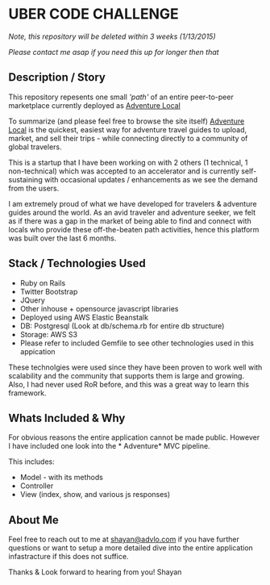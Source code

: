 UBER CODE CHALLENGE
===================

*Note, this repository will be deleted within 3 weeks (1/13/2015)*

*Please contact me asap if you need this up for longer then that*

Description / Story
-------------------
This repository repesents one small *'path'* of an entire peer-to-peer marketplace currently deployed as 
[Adventure Local](http://www.advlo.com "Adventure Local")

To summarize (and please feel free to browse the site itself)  [Adventure Local](http://www.advlo.com "Adventure Local") is the quickest, easiest way for adventure travel guides to upload, market, and sell their trips - while connecting directly to a community of global travelers.

This is a startup that I have been working on with 2 others (1 technical, 1 non-technical) which was accepted to an accelerator and is currently self-sustaining with occasional updates / enhancements as we see the demand from the users. 

I am extremely proud of what we have developed for travelers & adventure guides around the world. As an avid traveler and adventure seeker, we felt as if there was a gap in the market of being able to find and connect with locals who provide these off-the-beaten path activities, hence this platform was built over the last 6 months.

Stack / Technologies Used
-------------------------
* Ruby on Rails
* Twitter Bootstrap
* JQuery
* Other inhouse + opensource javascript libraries
* Deployed using AWS Elastic Beanstalk
* DB: Postgresql (Look at db/schema.rb for entire db structure)
* Storage: AWS S3
* Please refer to included Gemfile to see other technologies used in this appication


These technolgies were used since they have been proven to work well with scalability and the community that supports them is large and growing. Also, I had never used RoR before, and this was a great way to learn this framework.

Whats Included & Why
--------------------
For obvious reasons the entire application cannot be made public. However I have included one look into the * Adventure* MVC pipeline. 

This includes:
* Model - with its methods
* Controller
* View (index, show, and various js responses)

About Me
--------
Feel free to reach out to me at shayan@advlo.com if you have further questions or want to setup a more detailed dive into the entire application infastracture if this does not suffice.

Thanks & Look forward to hearing from you!
Shayan

